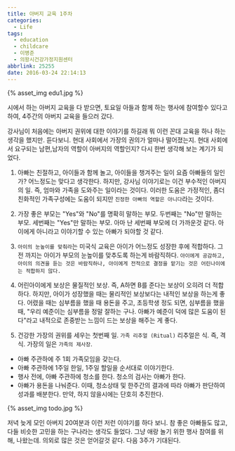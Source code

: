 ```yaml
---
title: 아버지 교육 1주차
categories:
  - Life
tags:
  - education
  - childcare
  - 이병준
  - 의왕시건강가정지원센터
abbrlink: 25255
date: 2016-03-24 22:14:13
---
```


{% asset_img edu1.jpg %}

시에서 하는 아버지 교육을 다 받으면, 토요일 아들과 함께 하는 행사에 참여할수 있다고 하여, 4주간의 아버지 교육을 들으러 갔다.

강사님이 처음에는 아버지 권위에 대한 이야기를 하길래
뭐 이런 꼰대 교육을 하나 하는 생각을 했지만. 듣다보니.
현대 사회에서 가장의 권의가 얼마나 떨어졌는지.
현대 사회에서 요구되는 남편,남자의 역할이 아버지의 역할인지?
다시 한번 생각해 보는 계기가 되었다.

1. 아빠는 친절하고, 아이들과 함께 놀고, 아이들을 챙겨주는 일이 요즘 아빠들의 일인가? 어느정도는 맞다고 생각한다. 하지만, 강사님 이야기로는 이건 부수적인 아버지의 일. 즉, 엄마와 가족을 도와주는 일이라는 것이다.
   이러한 도움은 가정적인, 좀더 친화적인 가족구성에는 도움이 되지만 `진정한 아빠의 역할은 아니다`라는 것이다.

2. 가장 좋은 부모는 "Yes"와 "No"를 명확히 말하는 부모. 두번째는 "No"만 말하는 부모. 세번째는 "Yes"만 말하는 부모. 아마 난 세번째 부모에 더 가까운것 같다. 아이에게 아니라고 이야기할 수 있는 아빠가 되야할 것 같다.

3. `아이의 눈높이를 맞춰라`는 미국식 교육은 아이가 어느정도 성장한 후에 적합하다. 그 전 까지는 아이가 부모의 눈높이를 맞추도록 하는게 바람직하다. `아이에게 공감하고, 아이의 의견을 듣는 것은 바람직하나, 아이에게 전적으로 결정을 맡기는 것은 어린나이에는 적합하지 않다.`

4. 어린아이에게 보상은 물질적인 보상. 즉, A하면 B를 준다는 보상이 오히려 더 적합하다. 하지만, 아이가 성장했을 때는 물리적인 보상보다는 내적인 보상을 하는게 좋다. 어렸을 때는 심부름을 했을 때 용돈을 주고, 초등학생 정도 되면, 심부름을 했을 때, "우리 예준이는 심부름을 정말 잘하는 구나. 아빠가 예준이 덕에 많은 도움이 된다"라고 내적으로 존중받는 느낌이 드는 보상을 해주는 게 좋다.

5. 건강한 가장의 권위를 세우는 첫번째 일. `가족 리추얼 (Ritual)` 리추얼은 식. 즉, 격식. 가장의 일은 `가족의 제사장`.

- 아빠 주관하에 주 1회 가족모임을 갖는다.
- 아빠 주관하에 1주일 한일, 1주일 할일을 순서대로 이야기한다.
- 행사 전에, 아빠 주관하에 청소를 한다. 청소의 검사는 아빠가 한다.
- 아빠가 용돈을 나눠준다. 이때, 청소상태 및 한주간의 결과에 따라 아빠가 판단하여 성과를 배분한다. 만약, 하지 않을시에는 단호히 추진한다.

{% asset_img todo.jpg %}

저녁 늦게 모인 아버지 20여분과 이런 저런 이야기를 하다 보니.
참 좋은 아빠들도 많고, 다들 비슷한 고민을 하는 구나라는 생각도 들었다.
그냥 애랑 놀기 위한 행사 참여를 위해, 나왔는데.
의외로 많은 것은 얻어갈것 같다.
다음 3주가 기대된다.
